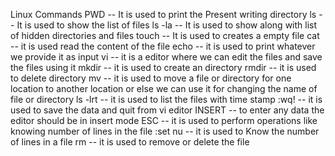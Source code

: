Linux Commands
PWD -- It is used to print the Present writing directory
ls -- It is used to show the list of files
ls -la -- It is used to show along with list of hidden directories and files
touch -- It is used to creates a empty file
cat -- it is used read the content of the file
echo -- it is used to print whatever we provide it as input
vi -- it is a editor where we can edit the files and save the files using it
mkdir -- it is used to create an directory
rmdir -- it is used to delete directory
mv -- it is used to move a file or directory for one location to another location or else we can use it for changing the name of file or directory
ls -lrt -- it is used to list the files with time stamp
:wq! -- it is used to save the data and quit from vi editor
INSERT -- to enter any data the editor should be in insert mode
ESC -- it is used to perform operations like knowing number of lines in the file
:set nu -- it is used to Know the number of lines in a file
rm -- it is used to remove or delete the file



